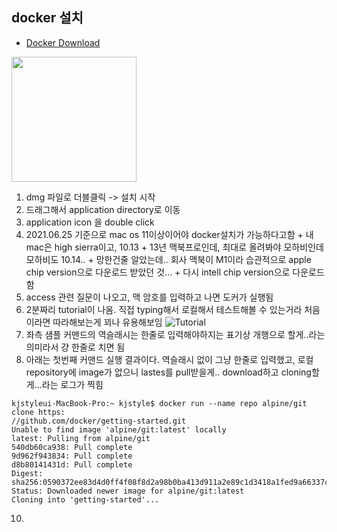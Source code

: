 ## docker 설치
* [Docker Download](https://hub.docker.com/editions/community/docker-ce-desktop-mac )

<img src="https://user-images.githubusercontent.com/21075371/126887134-c4f3117f-8d8a-43f9-ab89-67deb77f15ab.jpg" width="200" />

  1. dmg 파일로 더블클릭 -> 설치 시작
  2. 드래그해서 application directory로 이동
  3. application icon 을 double click
  4. 2021.06.25 기준으로 mac os 11이상이어야 docker설치가 가능하다고함
    + 내 mac은 high sierra이고, 10.13
    + 13년 맥북프로인데, 최대로 올려봐야 모하비인데 모하비도 10.14..
    + 망한건줄 알았는데.. 회사 맥북이 M1이라 습관적으로 apple chip version으로 다운로드 받았던 것...
    + 다시 intell chip version으로 다운로드함
  5. access 관련 질문이 나오고, 맥 암호를 입력하고 나면 도커가 실행됨
  6. 2분짜리 tutorial이 나옴. 직접 typing해서 로컬해서 테스트해볼 수 있는거라 처음이라면 따라해보는게 꾀나 유용해보임
![Tutorial](https://user-images.githubusercontent.com/21075371/126887113-4c9c5dcd-a975-4918-9dd2-d41eda8fdae0.jpg)
  7. 좌측 샘플 커맨드의 역슬래시는 한줄로 입력해야하지는 표기상 개행으로 할게..라는 의미라서 걍 한줄로 치면 됨
  8. 아래는 첫번째 커맨드 실행 결과이다. 역슬래시 없이 그냥 한줄로 입력했고, 로컬 repository에 image가 없으니 lastes를 pull받을게.. download하고 cloning할게...라는 로그가 찍힘
```
kjstyleui-MacBook-Pro:~ kjstyle$ docker run --name repo alpine/git clone https:
//github.com/docker/getting-started.git 
Unable to find image 'alpine/git:latest' locally
latest: Pulling from alpine/git
540db60ca938: Pull complete 
9d962f943834: Pull complete 
d8b80141431d: Pull complete 
Digest: sha256:0590372ee83d4d0ff4f08f8d2a98b0ba413d911a2e89c1d3418a1fed9a66337c
Status: Downloaded newer image for alpine/git:latest
Cloning into 'getting-started'...
```
  10. 

